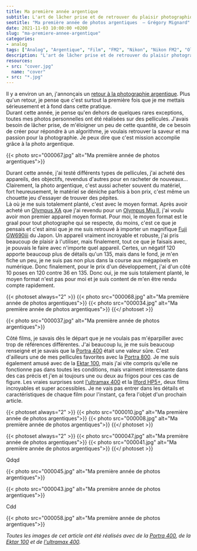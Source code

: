 ```yaml
---
title: Ma première année argentique
subtitle: L'art de lâcher prise et de retrouver du plaisir photographique
seotitle: "Ma première année de photos argentiques  — Grégory Mignard"
date: 2021-11-03 10:00:00 +0200
slug: "ma-premiere-annee-argentique"
categories:
- analog
tags: ["Analog", "Argentique", "Film", "FM2", "Nikon", "Nikon FM2", "Olympus Mju II", "Kodak", "Fujifilm", "Kodak Portra", "Portra 400", "400H", "Tri X"]
description: "L'art de lâcher prise et de retrouver du plaisir photographique en recentrant sa pratique photographique."
resources:
- src: "cover.jpg"
  name: "cover"
- src: "*.jpg"
---
```


Il y a environ un an, j'annonçais un [retour à la photographie argentique](https://gregorymignard.com/de-la-peloche-dans-le-frigo/). Plus qu'un retour, je pense que c'est surtout la première fois que je me mettais sérieusement et à fond dans cette pratique.  
Durant cette année, je pense qu'en dehors de quelques rares exceptions, toutes mes photos personnelles ont été réalisées sur des pellicules. J'avais besoin de lâcher prise, de m'éloigner un peu de cette quantité, de ce besoin de créer pour répondre à un algorithme, je voulais retrouver la saveur et ma passion pour la photographie. Je peux dire que c'est mission accomplie grâce à la photo argentique.

{{< photo src="000067.jpg" alt="Ma première année de photos argentiques">}}

Durant cette année, j'ai testé différents types de pellicules, j'ai acheté des appareils, des objectifs, revendus d'autres pour en racheter de nouveaux... Clairement, la photo argentique, c'est aussi acheter souvent du matériel, fort heureusement, le matériel se déniche parfois à bon prix, c'est même un chouette jeu d'essayer de trouver des pépites.  
Là où je me suis totalement planté, c'est avec le moyen format. Après avoir acheté un [Olympus XA](https://gregorymignard.com/olympus-xa/) que j'ai revendu pour un [Olympus Mju II](https://ebay.us/lygDdY), j'ai voulu avoir mon premier appareil moyen format. Pour moi, le moyen format est le graal pour tout photographe qui se respecte, du moins, c'est ce que je pensais et c'est ainsi que je me suis retrouvé à importer un magnifique [Fuji GW690iii](https://ebay.us/N9veqx) du Japon. Un appareil vraiment incroyable et robuste, j'ai pris beaucoup de plaisir à l'utiliser, mais finalement, tout ce que je faisais avec, je pouvais le faire avec n'importe quel appareil. Certes, un négatif 120 apporte beaucoup plus de détails qu'un 135, mais dans le fond, je m'en fiche un peu, je ne suis pas non plus dans la course aux mégapixels en numérique. Donc finalement, pour le prix d'un développement, j'ai d'un côté 10 poses en 120 contre 36 en 135. Donc oui, je me suis totalement planté, le moyen format n'est pas pour moi et je suis content de m'en être rendu compte rapidement.

{{< photoset always="2" >}}
{{< photo src="000068.jpg" alt="Ma première année de photos argentiques">}}
{{< photo src="000034.jpg" alt="Ma première année de photos argentiques">}}
{{</ photoset >}}

{{< photo src="000037.jpg" alt="Ma première année de photos argentiques">}}

Côté films, je savais dès le départ que je ne voulais pas m'éparpiller avec trop de références différentes. J'ai beaucoup lu, je me suis beaucoup renseigné et je savais que la [Portra 400](https://www.digit-photo.com/KODAK-Portra-400-135-36-Poses-X5-rKFILM386.html?dpa_id=23) était une valeur sûre. C'est d'ailleurs une de mes pellicules favorites avec la [Portra 800](https://www.digit-photo.com/KODAK-Portra-800asa-135-36Poses-rFPNK1451855.html?dpa_id=23). Je me suis également amusé avec de la [Ektar 100](https://www.digit-photo.com/KODAK-Ektar-100-Professionnel-135-36-poses-rKODAK1500277.html?dpa_id=23), mais j'ai vite compris qu'elle ne fonctionne pas dans toutes les conditions, mais vraiment interessante dans des cas précis et j'en ai toujours une ou deux au frigos pour ces cas de figure. Les vraies surprises sont [l'ultramax 400](https://www.digit-photo.com/KODAK-Ultramax-400-135-36-Poses-X3-rKODAK41024389.html?dpa_id=23) et la [Ilford HP5+](https://www.digit-photo.com/ILFORD-HP5-135-400asa-36-Poses-rFNBI1574577.html?dpa_id=23), deux films incroyables et super accessibles. Je ne vais pas entrer dans les détails et caractéristiques de chaque film pour l'instant, ça fera l'objet d'un prochain article.

{{< photoset always="2" >}}
{{< photo src="000010.jpg" alt="Ma première année de photos argentiques">}}
{{< photo src="000008.jpg" alt="Ma première année de photos argentiques">}}
{{</ photoset >}}

{{< photoset always="2" >}}
{{< photo src="000047.jpg" alt="Ma première année de photos argentiques">}}
{{< photo src="000041.jpg" alt="Ma première année de photos argentiques">}}
{{</ photoset >}}

Qdqd

{{< photo src="000045.jpg" alt="Ma première année de photos argentiques">}}

{{< photo src="000043.jpg" alt="Ma première année de photos argentiques">}}

Cdd

{{< photo src="000058.jpg" alt="Ma première année de photos argentiques">}}

*Toutes les images de cet article ont été réalisés avec de la [Portra 400](https://www.digit-photo.com/KODAK-Portra-400-135-36-Poses-X5-rKFILM386.html?dpa_id=23), de la [Ektar 100](https://www.digit-photo.com/KODAK-Ektar-100-Professionnel-135-36-poses-rKODAK1500277.html?dpa_id=23) et de [l'ultramax 400](https://www.digit-photo.com/KODAK-Ultramax-400-135-36-Poses-X3-rKODAK41024389.html?dpa_id=23).*